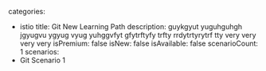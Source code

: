 categories:
  - istio
title: Git New Learning Path
description: guykgyut yuguhguhgh jgyugvu ygyug vyug yuhggvfyt gfytrftyfy trfty rrdytrtyrytrf tty very very very very
isPremium: false
isNew: false
isAvailable: false
scenarioCount: 1
scenarios:
  - Git Scenario 1
